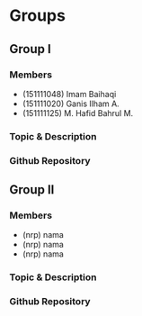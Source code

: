 # Groups

## Group I

### Members

* (151111048) Imam Baihaqi
* (151111020) Ganis Ilham A.
* (151111125) M. Hafid Bahrul M.

### Topic & Description

### Github Repository

## Group II

### Members

* (nrp) nama
* (nrp) nama
* (nrp) nama

### Topic & Description

### Github Repository

